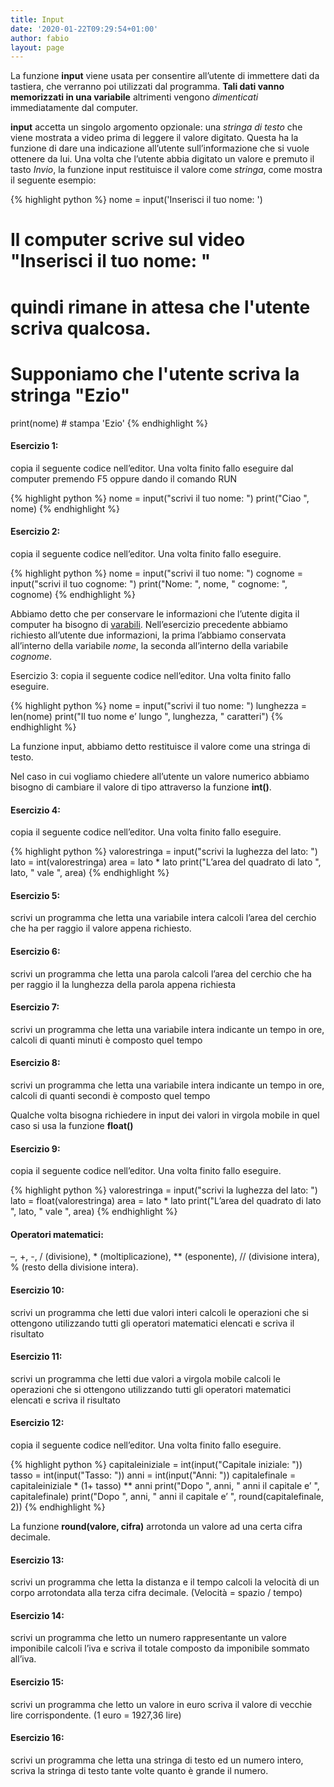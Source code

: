 ```yaml
---
title: Input
date: '2020-01-22T09:29:54+01:00'
author: fabio
layout: page
---
```


La funzione **input** viene usata per consentire all’utente di immettere dati da tastiera, che verranno poi utilizzati dal programma. **Tali dati vanno memorizzati in una variabile** altrimenti vengono *dimenticati* immediatamente dal computer.

**input** accetta un singolo argomento opzionale: una *stringa di testo* che viene mostrata a video prima di leggere il valore digitato. Questa ha la funzione di dare una indicazione all’utente sull’informazione che si vuole ottenere da lui. Una volta che l’utente abbia digitato un valore e premuto il tasto *Invio*, la funzione input restituisce il valore come *stringa*, come mostra il seguente esempio:

{% highlight python %}
nome = input('Inserisci il tuo nome: ')
# Il computer scrive sul video "Inserisci il tuo nome: "
# quindi rimane in attesa che l'utente scriva qualcosa.
# Supponiamo che l'utente scriva la stringa "Ezio"
print(nome) # stampa 'Ezio'
{% endhighlight %}

#### Esercizio 1: 
copia il seguente codice nell’editor. Una volta finito fallo eseguire dal computer premendo F5 oppure dando il comando RUN

{% highlight python %}
nome = input("scrivi il tuo nome: ")
print("Ciao ", nome)
{% endhighlight %}

#### Esercizio 2: 
copia il seguente codice nell’editor. Una volta finito fallo eseguire.

{% highlight python %}
nome = input("scrivi il tuo nome: ")
cognome = input("scrivi il tuo cognome: ")
print("Nome: ", nome, " cognome: ", cognome)
{% endhighlight %}

Abbiamo detto che per conservare le informazioni che l’utente digita il computer ha bisogno di [varabili](https://www.esercizidiinformatica.it/variabili/). Nell’esercizio precedente abbiamo richiesto all’utente due informazioni, la prima l’abbiamo conservata all’interno della variabile *nome*, la seconda all’interno della variabile *cognome*.

Esercizio 3: copia il seguente codice nell’editor. Una volta finito fallo eseguire.

{% highlight python %}
nome = input("scrivi il tuo nome: ")
lunghezza = len(nome)
print("Il tuo nome e’ lungo ", lunghezza, " caratteri")
{% endhighlight %}

La funzione input, abbiamo detto restituisce il valore come una stringa di testo.

Nel caso in cui vogliamo chiedere all’utente un valore numerico abbiamo bisogno di cambiare il valore di tipo attraverso la funzione **int()**.

#### Esercizio 4: 
copia il seguente codice nell’editor. Una volta finito fallo eseguire.

{% highlight python %}
valorestringa = input("scrivi la lughezza del lato: ")
lato = int(valorestringa)
area = lato * lato
print("L’area del quadrato di lato ", lato, " vale ", area)
{% endhighlight %}

#### Esercizio 5: 
scrivi un programma che letta una variabile intera calcoli l’area del cerchio che ha per raggio il valore appena richiesto.

#### Esercizio 6: 
scrivi un programma che letta una parola calcoli l’area del cerchio che ha per raggio il la lunghezza della parola appena richiesta

#### Esercizio 7: 
scrivi un programma che letta una variabile intera indicante un tempo in ore, calcoli di quanti minuti è composto quel tempo

#### Esercizio 8: 
scrivi un programma che letta una variabile intera indicante un tempo in ore, calcoli di quanti secondi è composto quel tempo

Qualche volta bisogna richiedere in input dei valori in virgola mobile in quel caso si usa la funzione **float()**

#### Esercizio 9: 
copia il seguente codice nell’editor. Una volta finito fallo eseguire.

{% highlight python %}
valorestringa = input("scrivi la lughezza del lato: ")
lato = float(valorestringa)
area = lato * lato
print("L’area del quadrato di lato ", lato, " vale ", area)
{% endhighlight %}

####  Operatori matematici:

–, +, -, / (divisione), \* (moltiplicazione), \*\* (esponente), // (divisione intera), % (resto della divisione intera).

#### Esercizio 10: 
scrivi un programma che letti due valori interi calcoli le operazioni che si ottengono utilizzando tutti gli operatori matematici elencati e scriva il risultato

#### Esercizio 11: 
scrivi un programma che letti due valori a virgola mobile calcoli le operazioni che si ottengono utilizzando tutti gli operatori matematici elencati e scriva il risultato

#### Esercizio 12: 
copia il seguente codice nell’editor. Una volta finito fallo eseguire.

{% highlight python %}
capitaleiniziale = int(input("Capitale iniziale: "))
tasso = int(input("Tasso: "))
anni = int(input("Anni: "))
capitalefinale = capitaleiniziale * (1+ tasso) ** anni
print("Dopo  ", anni, " anni il capitale e’ ", capitalefinale)
print("Dopo  ", anni, " anni il capitale e’ ", round(capitalefinale, 2))
{% endhighlight %}

La funzione **round(valore, cifra)** arrotonda un valore ad una certa cifra decimale.

#### Esercizio 13: 
scrivi un programma che letta la distanza e il tempo calcoli la velocità di un corpo arrotondata alla terza cifra decimale. (Velocità = spazio / tempo)

#### Esercizio 14: 
scrivi un programma che letto un numero rappresentante un valore imponibile calcoli l’iva e scriva il totale composto da imponibile sommato all’iva.

#### Esercizio 15: 
scrivi un programma che letto un valore in euro scriva il valore di vecchie lire corrispondente. (1 euro = 1927,36 lire)

#### Esercizio 16: 
scrivi un programma che letta una stringa di testo ed un numero intero, scriva la stringa di testo tante volte quanto è grande il numero.
